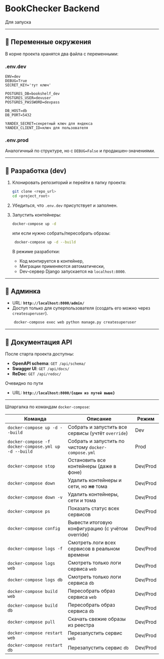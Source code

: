 # BookChecker Backend

Для запуска

---

## 🔐 Переменные окружения

В корне проекта хранятся два файла с переменными:

### .env.dev
```dotenv
ENV=dev
DEBUG=True
SECRET_KEY='тут ключ'

POSTGRES_DB=bookshelf_dev
POSTGRES_USER=devuser
POSTGRES_PASSWORD=devpass

DB_HOST=db
DB_PORT=5432

YANDEX_SECRET=секретный ключ для яндекса
YANDEX_CLIENT_ID=ключ для пользователя
```

### .env.prod

Аналогичный по структуре, но с `DEBUG=False` и продакшен-значениями.

---

## 🚀 Разработка (dev)

1. Клонировать репозиторий и перейти в папку проекта:

   ```bash
   git clone <repo_url>
   cd <project_root>
   ```

2. Убедиться, что `.env.dev` присутствует и заполнен.

3. Запустить контейнеры:

   ```bash
   docker-compose up -d
   ```
   или если нужно собрать/пересобрать образы:
   ```bash
    docker-compose up -d --build
    ```

   В режиме разработки:

   * Код монтируется в контейнер,
   * Миграции применяются автоматически,
   * Dev-сервер Django запускается на `localhost:8000`.

---

## 👑 Админка

* URL: **`http://localhost:8000/admin/`**
* Доступ только для суперпользователя (создать его можно через `createsuperuser`).

```bash
    docker-compose exec web python manage.py createsuperuser
```
---

## 📖 Документация API

После старта проекта доступны:

* **OpenAPI schema**: `GET /api/schema/`
* **Swagger UI**:      `GET /api/docs/`
* **ReDoc**:           `GET /api/redoc/`

Очевидно по пути
* URL: **`http://localhost:8000/{один из путей выше}`**

---
Шпаргалка по командам `docker-compose`:

| Команда                                              | Описание                                            | Режим    |
| ---------------------------------------------------- | --------------------------------------------------- | -------- |
| `docker-compose up -d --build`                       | Собрать и запустить все сервисы (учтёт `override`)  | Dev      |
| `docker-compose -f docker-compose.yml up -d --build` | Собрать и запустить по чистому `docker-compose.yml` | Prod     |
| `docker-compose stop`                                | Остановить все контейнеры (даже в фоне)             | Dev/Prod |
| `docker-compose down`                                | Удалить контейнеры и сети, но **не** тома           | Dev/Prod |
| `docker-compose down -v`                             | Удалить контейнеры, сети и тома                     | Dev/Prod |
| `docker-compose ps`                                  | Показать статус всех сервисов                       | Dev/Prod |
| `docker-compose config`                              | Вывести итоговую конфигурацию (с учётом override)   | Dev/Prod |
| `docker-compose logs -f`                             | Смотреть логи всех сервисов в реальном времени      | Dev/Prod |
| `docker-compose logs web`                            | Смотреть только логи сервиса `web`                  | Dev/Prod |
| `docker-compose logs db`                             | Смотреть только логи сервиса `db`                   | Dev/Prod |
| `docker-compose build web`                           | Пересобрать образ сервиса `web`                     | Dev/Prod |
| `docker-compose build db`                            | Пересобрать образ сервиса `db`                      | Dev/Prod |
| `docker-compose pull`                                | Скачать свежие образы из реестра                    | Dev/Prod |
| `docker-compose restart web`                         | Перезапустить сервис `web`                          | Dev/Prod |
| `docker-compose restart db`                          | Перезапустить сервис `db`                           | Dev/Prod |